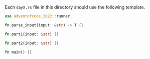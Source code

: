 Each `dayX.rs` file in this directory should use the following template.

```rust
use adventofcode_2022::runner;

fn parse_input(input: &str) -> T {}

fn part1(input: &str) {}

fn part2(input: &str) {}

fn main() {}
```